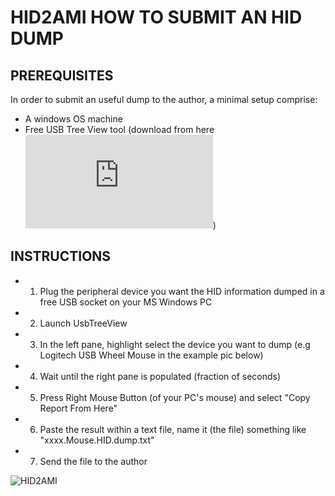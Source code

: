 
# **HID2AMI HOW TO SUBMIT AN HID DUMP** 


## **PREREQUISITES**

In order to submit an useful dump to the author, a minimal setup comprise:

 - A windows OS machine
 - Free USB Tree View tool (download from here ![USBTREEVIEW](https://www.uwe-sieber.de/usbtreeview_e.html#download))

## **INSTRUCTIONS**

 - 1) Plug the peripheral device you want the HID information dumped in a free USB socket on your MS Windows PC
 - 2) Launch UsbTreeView
 - 3) In the left pane, highlight select the device you want to dump (e.g Logitech USB Wheel Mouse in the example pic below)
 - 4) Wait until the right pane is populated (fraction of seconds)
 - 5) Press Right Mouse Button (of your PC's mouse) and select "Copy Report From Here"
 - 6) Paste the result within a text file, name it (the file) something like "xxxx.Mouse.HID.dump.txt"
 - 7) Send the file to the author
 
 
 ![HID2AMI](https://github.com/EmberHeavyIndustries/HID2AMI/blob/master/Pics/DumpHID.jpg)
